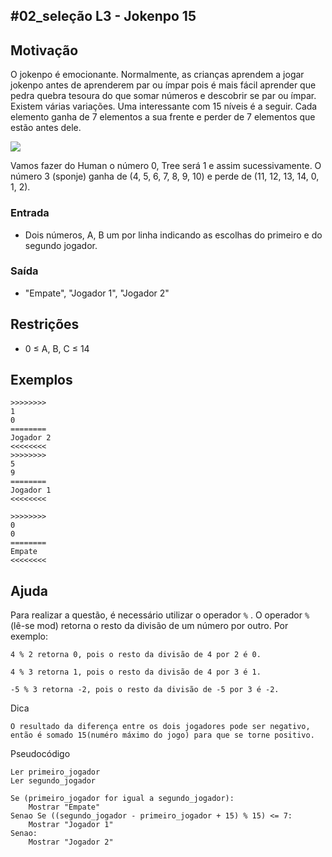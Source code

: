## #02_seleção L3 - Jokenpo 15


## Motivação

O jokenpo é emocionante. Normalmente, as crianças aprendem a jogar jokenpo antes de aprenderem par ou ímpar pois é mais fácil aprender que pedra quebra tesoura do que somar números e descobrir se par ou ímpar. Existem várias variações. Uma interessante com 15 níveis é a seguir. Cada elemento ganha de 7 elementos a sua frente e perder de 7 elementos que estão antes dele.

![](__capa.jpg)

Vamos fazer do Human o número 0, Tree será 1 e assim sucessivamente. O número 3 (sponje) ganha de (4, 5, 6, 7, 8, 9, 10) e perde de (11, 12, 13, 14, 0, 1, 2).

### Entrada

- Dois números, A, B um por linha indicando as escolhas do primeiro e do segundo jogador.

### Saída

- "Empate", "Jogador 1", "Jogador 2"

## Restrições

* 0 ≤ A, B, C ≤ 14

## Exemplos

```
>>>>>>>>
1
0
========
Jogador 2
<<<<<<<<
>>>>>>>>
5
9
========
Jogador 1
<<<<<<<<

>>>>>>>>
0
0
========
Empate
<<<<<<<<
```

## Ajuda

Para realizar a questão, é necessário utilizar o operador `%` . O operador `%` (lê-se mod) retorna o resto da divisão de um número por outro. Por exemplo:

```
4 % 2 retorna 0, pois o resto da divisão de 4 por 2 é 0.

4 % 3 retorna 1, pois o resto da divisão de 4 por 3 é 1.

-5 % 3 retorna -2, pois o resto da divisão de -5 por 3 é -2.
```

Dica
```
O resultado da diferença entre os dois jogadores pode ser negativo, então é somado 15(numéro máximo do jogo) para que se torne positivo.
```

Pseudocódigo

```
Ler primeiro_jogador
Ler segundo_jogador

Se (primeiro_jogador for igual a segundo_jogador):
    Mostrar "Empate"
Senao Se ((segundo_jogador - primeiro_jogador + 15) % 15) <= 7:
    Mostrar "Jogador 1"
Senao:
    Mostrar "Jogador 2"
```

